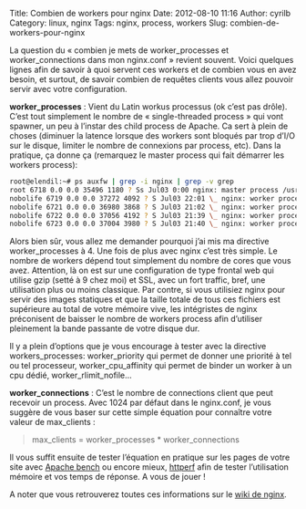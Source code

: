 Title: Combien de workers pour nginx
Date: 2012-08-10 11:16
Author: cyrilb
Category: linux, nginx
Tags: nginx, process, workers
Slug: combien-de-workers-pour-nginx

La question du « combien je mets de worker\_processes et
worker\_connections dans mon nginx.conf » revient souvent. Voici
quelques lignes afin de savoir à quoi servent ces workers et de combien
vous en avez besoin, et surtout, de savoir combien de requêtes clients
vous allez pouvoir servir avec votre configuration.

**worker\_processes** : Vient du Latin workus processus (ok c’est pas
drôle). C’est tout simplement le nombre de « single-threaded process »
qui vont spawner, un peu à l’instar des child process de Apache. Ca sert
à plein de choses (diminuer la latence lorsque des workers sont bloqués
par trop d’I/O sur le disque, limiter le nombre de connexions par
process, etc). Dans la pratique, ça donne ça (remarquez le master
process qui fait démarrer les workers process):

```bash
root@elendil:~# ps auxfw | grep -i nginx | grep -v grep
root 6718 0.0 0.0 35496 1180 ? Ss Jul03 0:00 nginx: master process /usr/local/nginx/sbin/nginx
nobolife 6719 0.0 0.0 37272 4092 ? S Jul03 22:01 \_ nginx: worker process
nobolife 6721 0.0 0.0 36980 3868 ? S Jul03 21:02 \_ nginx: worker process
nobolife 6722 0.0 0.0 37056 4192 ? S Jul03 21:39 \_ nginx: worker process
nobolife 6723 0.0 0.0 37004 3980 ? S Jul03 21:40 \_ nginx: worker process
```

Alors bien sûr, vous allez me demander pourquoi j’ai mis ma directive
worker\_processes à 4. Une fois de plus avec nginx c’est très simple. Le
nombre de workers dépend tout simplement du nombre de cores que vous
avez. Attention, là on est sur une configuration de type frontal web qui
utilise gzip (setté à 9 chez moi) et SSL, avec un fort traffic, bref,
une utilisation plus ou moins classique. Par contre, si vous utilisiez
nginx pour servir des images statiques et que la taille totale de tous
ces fichiers est supérieure au total de votre mémoire vive, les
intégristes de nginx préconisent de baisser le nombre de workers process
afin d’utiliser pleinement la bande passante de votre disque dur.

Il y a plein d’options que je vous encourage à tester avec la directive
workers\_processes: worker\_priority qui permet de donner une priorité à
tel ou tel processeur, worker\_cpu\_affinity qui permet de binder un
worker à un cpu dédié, worker\_rlimit\_nofile…

**worker\_connections** : C’est le nombre de connections client que peut
recevoir un process. Avec 1024 par défaut dans le nginx.conf, je vous
suggère de vous baser sur cette simple équation pour connaître votre
valeur de max\_clients :

> max\_clients = worker\_processes \* worker\_connections

Il vous suffit ensuite de tester l’équation en pratique sur les pages de
votre site avec [Apache
bench](http://httpd.apache.org/docs/2.2/programs/ab.html "Apache bench") ou
encore
mieux, [httperf](http://linux.die.net/man/1/httperf "httperf") afin de
tester l’utilisation mémoire et vos temps de réponse. A vous de jouer !

A noter que vous retrouverez toutes ces informations sur le [wiki de
nginx](http://wiki.nginx.org/Main "Wiki Nginx").
